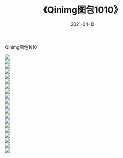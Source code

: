 ﻿---
layout: post
title:  《Qinimg图包1010》
date:   2021-04-12
img: http://imgx.orgx.ga/Qinimg图包/Qinimg图包1010/000.jpg
categories: [美女, 清纯, 唯美]
---

Qinimg图包1010

 ![](http://imgx.orgx.ga/Qinimg图包/Qinimg图包1010/001.jpg) <br>![](http://imgx.orgx.ga/Qinimg图包/Qinimg图包1010/002.jpg) <br>![](http://imgx.orgx.ga/Qinimg图包/Qinimg图包1010/003.jpg) <br>![](http://imgx.orgx.ga/Qinimg图包/Qinimg图包1010/004.jpg) <br>![](http://imgx.orgx.ga/Qinimg图包/Qinimg图包1010/005.jpg) <br>![](http://imgx.orgx.ga/Qinimg图包/Qinimg图包1010/006.jpg) <br>![](http://imgx.orgx.ga/Qinimg图包/Qinimg图包1010/007.jpg) <br>![](http://imgx.orgx.ga/Qinimg图包/Qinimg图包1010/008.jpg) <br>![](http://imgx.orgx.ga/Qinimg图包/Qinimg图包1010/009.jpg) <br>![](http://imgx.orgx.ga/Qinimg图包/Qinimg图包1010/010.jpg) <br>![](http://imgx.orgx.ga/Qinimg图包/Qinimg图包1010/011.jpg) <br>![](http://imgx.orgx.ga/Qinimg图包/Qinimg图包1010/012.jpg) <br>![](http://imgx.orgx.ga/Qinimg图包/Qinimg图包1010/013.jpg) <br>![](http://imgx.orgx.ga/Qinimg图包/Qinimg图包1010/014.jpg) <br>![](http://imgx.orgx.ga/Qinimg图包/Qinimg图包1010/015.jpg) <br>![](http://imgx.orgx.ga/Qinimg图包/Qinimg图包1010/016.jpg) <br>![](http://imgx.orgx.ga/Qinimg图包/Qinimg图包1010/017.jpg) <br>![](http://imgx.orgx.ga/Qinimg图包/Qinimg图包1010/018.jpg) <br>![](http://imgx.orgx.ga/Qinimg图包/Qinimg图包1010/019.jpg) <br>![](http://imgx.orgx.ga/Qinimg图包/Qinimg图包1010/020.jpg) <br>